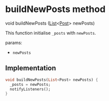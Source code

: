 


# buildNewPosts method








void buildNewPosts
([List](https://api.flutter.dev/flutter/dart-core/List-class.html)&lt;[Post](../../models_post_post_model/Post-class.md)> newPosts)





<p>This function initialise <code>_posts</code> with <code>newPosts</code>.</p>
<p>params:</p>
<ul>
<li><code>newPosts</code></li>
</ul>



## Implementation

```dart
void buildNewPosts(List<Post> newPosts) {
  _posts = newPosts;
  notifyListeners();
}
```








